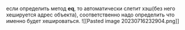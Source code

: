 если определить метод **__eq__**, то автоматически слетит хэш(без него хешируется адрес объекта), соответственно надо определить что именно будет хешироваться.
![[Pasted image 20230716232904.png]]